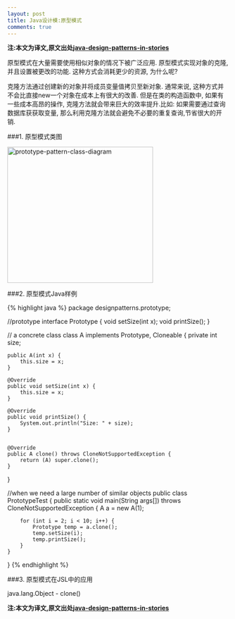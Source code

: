```yaml
---
layout: post
title: Java设计模:原型模式
comments: true
---
```

**注:本文为译文,原文出处[java-design-patterns-in-stories](http://www.programcreek.com/java-design-patterns-in-stories/)**

原型模式在大量需要使用相似对象的情况下被广泛应用. 原型模式实现对象的克隆,并且设置被更改的功能. 这种方式会消耗更少的资源, 为什么呢?

克隆方法通过创建新的对象并将成员变量值拷贝至新对象. 通常来说, 这种方式并不会比直接new一个对象在成本上有很大的改善. 但是在类的构造函数中, 如果有一些成本高昂的操作, 克隆方法就会带来巨大的效率提升.比如: 如果需要通过查询数据库获获取变量, 那么利用克隆方法就会避免不必要的重复查询,节省很大的开销.



###1. 原型模式类图

<img src="http://www.programcreek.com/wp-content/uploads/2013/02/prototype-pattern-class-diagram.png" alt="prototype-pattern-class-diagram" width="331" height="309" class="alignleft size-full wp-image-7848">

###2. 原型模式Java样例

{% highlight java %}
package designpatterns.prototype;
 
//prototype
interface Prototype {
    void setSize(int x);
    void printSize();
 }
 
// a concrete class
class A implements Prototype, Cloneable {
    private int size;
 
    public A(int x) {
        this.size = x;
    }
 
    @Override
    public void setSize(int x) {
        this.size = x;
    }
 
    @Override
    public void printSize() {
        System.out.println("Size: " + size);
    }
 
 
    @Override
    public A clone() throws CloneNotSupportedException {
        return (A) super.clone();
    }
}
 
//when we need a large number of similar objects
public class PrototypeTest {
    public static void main(String args[]) throws CloneNotSupportedException {
        A a = new A(1);
 
        for (int i = 2; i < 10; i++) {
            Prototype temp = a.clone();
            temp.setSize(i);
            temp.printSize();
        }
    }
}
{% endhighlight %}

###3. 原型模式在JSL中的应用

java.lang.Object - clone()

**注:本文为译文,原文出处[java-design-patterns-in-stories](http://www.programcreek.com/java-design-patterns-in-stories/)**
